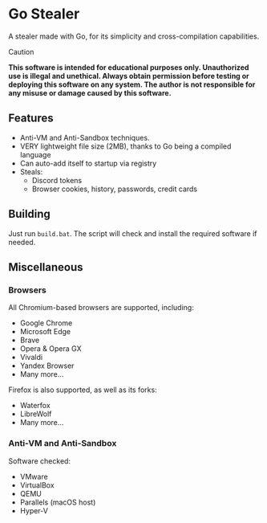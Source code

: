 # Go Stealer

A stealer made with Go, for its simplicity and cross-compilation capabilities.

> [!CAUTION]
> **This software is intended for educational purposes only. Unauthorized use is illegal and unethical. Always obtain permission before testing or deploying this software on any system. The author is not responsible for any misuse or damage caused by this software.**

## Features

- Anti-VM and Anti-Sandbox techniques.
- VERY lightweight file size (2MB), thanks to Go being a compiled language
- Can auto-add itself to startup via registry
- Steals:
  - Discord tokens
  - Browser cookies, history, passwords, credit cards

## Building

Just run `build.bat`. The script will check and install the required software if needed.

## Miscellaneous

### Browsers

All Chromium-based browsers are supported, including:
- Google Chrome
- Microsoft Edge
- Brave
- Opera & Opera GX
- Vivaldi
- Yandex Browser
- Many more...

Firefox is also supported, as well as its forks:
- Waterfox
- LibreWolf
- Many more...

### Anti-VM and Anti-Sandbox 

Software checked:
- VMware
- VirtualBox
- QEMU
- Parallels (macOS host)
- Hyper-V

